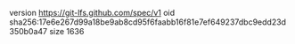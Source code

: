 version https://git-lfs.github.com/spec/v1
oid sha256:17e6e267d99a18be9ab8cd95f6faabb16f81e7ef649237dbc9edd23d350b0a47
size 1636
